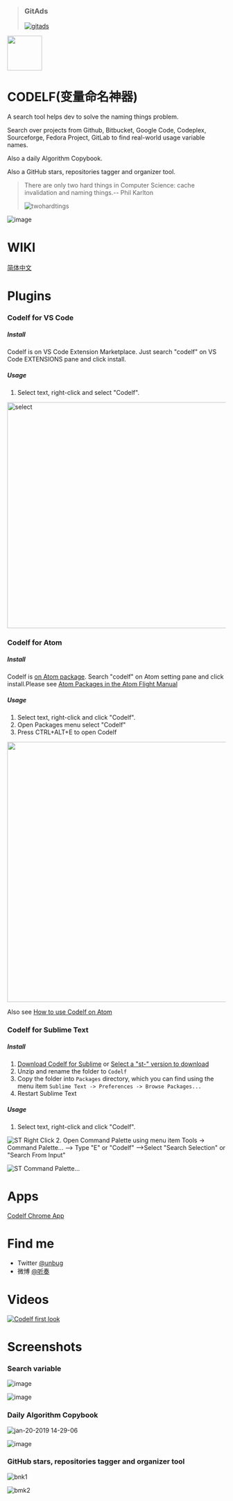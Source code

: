   
>### GitAds
>[![gitads](https://images.gitads.io/codelf)](https://tracking.gitads.io/?repo=codelf)
  
  <img src="https://user-images.githubusercontent.com/799578/50462941-8075fe80-09c3-11e9-89e7-af0cb7991406.png" width="80">


CODELF(变量命名神器)
=================
  A search tool helps dev to solve the naming things problem.

  Search over projects from Github, Bitbucket, Google Code, Codeplex, Sourceforge, Fedora Project, GitLab to find real-world usage variable names.
  
  Also a daily Algorithm Copybook.
  
  Also a GitHub stars, repositories tagger and organizer tool.

  >There are only two hard things in Computer Science: cache invalidation and naming things.-- Phil Karlton
  >
  >![twohardtings](https://user-images.githubusercontent.com/799578/50462942-8075fe80-09c3-11e9-9c7f-b38d495b925d.jpg)
  
  ![image](https://user-images.githubusercontent.com/799578/51435509-a2595d00-1cb3-11e9-8f4e-85ecbc3a2325.png)

WIKI
=================
[简体中文](https://github.com/unbug/codelf/wiki)
  
Plugins
=================
### Codelf for VS Code

##### Install
  Codelf is on VS Code Extension Marketplace. Just search "codelf" on VS Code EXTENSIONS pane and click install.

##### Usage
  1. Select text, right-click and select "Codelf". 
  
  <img width="521" alt="select" src="https://cloud.githubusercontent.com/assets/799578/26273099/199ab0b0-3d5b-11e7-9cb6-b48a035b0a1f.png">

### Codelf for Atom

##### Install
  Codelf is [on Atom package](https://atom.io/packages/codelf). Search "codelf" on Atom setting pane and click install.Please see [Atom Packages in the Atom Flight Manual](http://flight-manual.atom.io/using-atom/sections/atom-packages/) 

##### Usage
  1. Select text, right-click and click "Codelf".
  2. Open Packages menu select "Codelf"
  3. Press CTRL+ALT+E to open Codelf
  
  <img src="https://cloud.githubusercontent.com/assets/799578/12577706/2b6d4970-c457-11e5-83d3-dba0ce2c867c.gif" width="600">

  Also see [How to use Codelf on Atom](https://github.com/unbug/atom-codelf#usage)


### Codelf for Sublime Text

##### Install
  1. [Download Codelf for Sublime](https://github.com/unbug/codelf/archive/st-0.0.5.zip) or [Select a "st-" version to download](https://github.com/unbug/codelf/tags)
  2. Unzip and rename the folder to `Codelf`
  3. Copy the folder into `Packages` directory, which you can find using the menu item `Sublime Text -> Preferences -> Browse Packages...`
  4. Restart Sublime Text

##### Usage
  1. Select text, right-click and click "Codelf". 
  
  ![ST Right Click](https://cloud.githubusercontent.com/assets/799578/12536608/655d4f72-c2e5-11e5-8836-7ce733f47eed.png)
  2. Open Command Palette using menu item Tools -> Command Palette... --> Type "E" or "Codelf" -->Select "Search Selection" or "Search From Input"
  
  ![ST Command Palette...](https://cloud.githubusercontent.com/assets/799578/12536569/10422964-c2e4-11e5-9530-6efb742dad3c.png)

Apps
=================
[Codelf Chrome App](https://chrome.google.com/webstore/detail/codelf-best-github-stars/jnmjaglhmmcplekpfnblniiammmdpaan)

  
Find me
=================
  * Twitter [@unbug](https://twitter.com/unbug)
  * 微博 [@听奏](http://weibo.com/unbug)

Videos
===============
[![Codelf first look](https://cloud.githubusercontent.com/assets/799578/12520673/e037c0c6-c180-11e5-8342-cb291b98dcab.png)](https://youtu.be/Uqg8HWaa-2c)
  
Screenshots
================

### Search variable

![image](https://user-images.githubusercontent.com/799578/51435477-f748a380-1cb2-11e9-89df-3ae5d99ed7e6.png)

![image](https://user-images.githubusercontent.com/799578/51435487-1b0be980-1cb3-11e9-9379-58c2ec678a81.png)

### Daily Algorithm Copybook

![jan-20-2019 14-29-06](https://user-images.githubusercontent.com/799578/51436194-75ad4180-1cc3-11e9-9ca0-80a0a56b9d7c.gif)

![image](https://user-images.githubusercontent.com/799578/51435445-71c4f380-1cb2-11e9-87a4-edc54cbe7052.png)

### GitHub stars, repositories tagger and organizer tool

![bnk1](https://cloud.githubusercontent.com/assets/799578/12507895/9945d290-c133-11e5-8bb9-ff5d5dec0cfe.png)

![bmk2](https://cloud.githubusercontent.com/assets/799578/12507854/5d2d328a-c133-11e5-85eb-d4da1c38a747.png)
